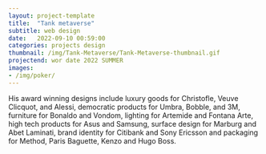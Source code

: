 ```yaml
---
layout: project-template
title:  "Tank metaverse"
subtitle: web design
date:   2022-09-10 00:59:00
categories: projects design
thumbnail: /img/Tank-Metaverse/Tank-Metaverse-thumbnail.gif
projectend: wor date 2022 SUMMER
images:
- /img/poker/
---
```


His award winning designs include luxury goods for Christofle, Veuve Clicquot, and Alessi, democratic products for Umbra, Bobble, and 3M, furniture for Bonaldo and Vondom, lighting for Artemide and Fontana Arte, high tech products for Asus and Samsung, surface design for Marburg and Abet Laminati, brand identity for Citibank and Sony Ericsson and packaging for Method, Paris Baguette, Kenzo and Hugo Boss.
